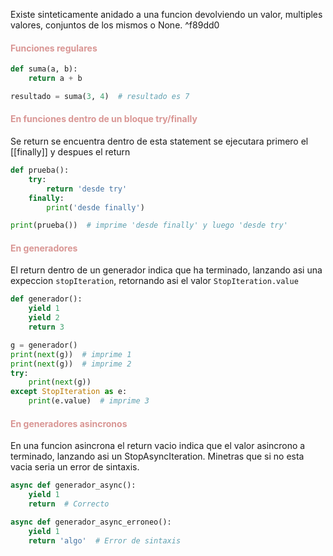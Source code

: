 Existe sinteticamente anidado a una funcion devolviendo un valor, multiples valores, conjuntos de los mismos o None. ^f89dd0

#### <font color="#d99694">Funciones regulares</font>
```python
def suma(a, b):
    return a + b

resultado = suma(3, 4)  # resultado es 7
```

#### <font color="#d99694">En funciones dentro de un bloque try/finally</font>
Se return se encuentra dentro de esta statement se ejecutara primero el [[finally]] y despues el return

```python
def prueba():
    try:
        return 'desde try'
    finally:
        print('desde finally')

print(prueba())  # imprime 'desde finally' y luego 'desde try'
```

#### <font color="#d99694">En generadores</font>
El return dentro de un generador indica que ha terminado, lanzando asi una expeccion `stopIteration`, retornando asi el valor `StopIteration.value`
```python
def generador():
    yield 1
    yield 2
    return 3

g = generador()
print(next(g))  # imprime 1
print(next(g))  # imprime 2
try:
    print(next(g))
except StopIteration as e:
    print(e.value)  # imprime 3
```

#### <font color="#d99694">En generadores asincronos</font>
En una funcion asincrona el return vacio indica que el valor asincrono a terminado, lanzando asi un StopAsyncIteration. Minetras que si no esta vacia seria un error de sintaxis.

```python
async def generador_async():
    yield 1
    return  # Correcto

async def generador_async_erroneo():
    yield 1
    return 'algo'  # Error de sintaxis
```
